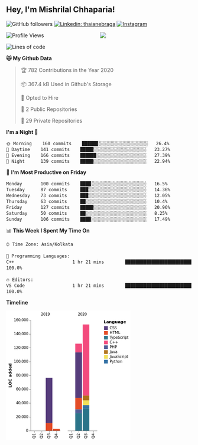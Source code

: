 <h2>Hey, I'm Mishrilal Chhaparia!</h2>

<!-- ![Mishrilal's github stats](https://github-readme-stats.vercel.app/api?username=mishrilal&theme=blue-green&show_icons=true&count_private=true) -->
![GitHub followers](https://img.shields.io/github/followers/mishrilal?color=181717&label=Follow%20%40mishrilal&logo=Github&style=for-the-badge)
[![Linkedin: thaianebraga](https://img.shields.io/badge/linkedin-%230077B5.svg?&style=for-the-badge&logo=linkedin&logoColor=white&link=https://www.linkedin.com/in/mishrilal-chhaparia-074969192/)](https://www.linkedin.com/in/mishrilal-chhaparia-074969192/)
[![Instagram](https://img.shields.io/badge/instagram-%23E4405F.svg?&style=for-the-badge&logo=instagram&logoColor=white&link=https://www.instagram.com/am_mishri/)](https://www.instagram.com/am_mishri/)


<img align='right' src="https://avatars1.githubusercontent.com/u/53535840?s=400&u=ccbf62c3091d7277d104d3666e4598207f27c197&v=4" width="250">

<!--START_SECTION:waka-->
![Profile Views](http://img.shields.io/badge/Profile%20Views-7-blue)

![Lines of code](https://img.shields.io/badge/From%20Hello%20World%20I%27ve%20Written-312099%20lines%20of%20code-blue)

**🐱 My Github Data** 

> 🏆 782 Contributions in the Year 2020
 > 
> 📦 367.4 kB Used in Github's Storage 
 > 
> 💼 Opted to Hire
 > 
> 📜 2 Public Repositories
 > 
> 🔑 29 Private Repositories 

**I'm a Night 🦉** 

```text
🌞 Morning    160 commits    ██████░░░░░░░░░░░░░░░░░░░   26.4% 
🌆 Daytime    141 commits    █████░░░░░░░░░░░░░░░░░░░░   23.27% 
🌃 Evening    166 commits    ██████░░░░░░░░░░░░░░░░░░░   27.39% 
🌙 Night      139 commits    █████░░░░░░░░░░░░░░░░░░░░   22.94%

```
📅 **I'm Most Productive on Friday** 

```text
Monday       100 commits    ████░░░░░░░░░░░░░░░░░░░░░   16.5% 
Tuesday      87 commits     ███░░░░░░░░░░░░░░░░░░░░░░   14.36% 
Wednesday    73 commits     ███░░░░░░░░░░░░░░░░░░░░░░   12.05% 
Thursday     63 commits     ██░░░░░░░░░░░░░░░░░░░░░░░   10.4% 
Friday       127 commits    █████░░░░░░░░░░░░░░░░░░░░   20.96% 
Saturday     50 commits     ██░░░░░░░░░░░░░░░░░░░░░░░   8.25% 
Sunday       106 commits    ████░░░░░░░░░░░░░░░░░░░░░   17.49%

```


📊 **This Week I Spent My Time On** 

```text
⌚︎ Time Zone: Asia/Kolkata

💬 Programming Languages: 
C++                      1 hr 21 mins        █████████████████████████   100.0%

🔥 Editors: 
VS Code                  1 hr 21 mins        █████████████████████████   100.0%

```

**Timeline**

![Chart not found](https://github.com/mishrilal/mishrilal/blob/master/charts/bar_graph.png) 


<!--END_SECTION:waka-->
